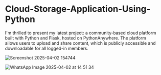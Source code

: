 # Cloud-Storage-Application-Using-Python

I'm thrilled to present my latest project: a community-based cloud platform built with Python and Flask, hosted on PythonAnywhere. The platform allows users to upload and share content, which is publicly accessible and downloadable for all logged-in members.

![Screenshot 2025-04-02 154744](https://github.com/user-attachments/assets/2f538b27-eefa-4db4-9fe0-5f305383f1c6)

![WhatsApp Image 2025-04-02 at 14 51 34](https://github.com/user-attachments/assets/b19a67b0-f20f-445d-98a7-308dfc9a60c9)
